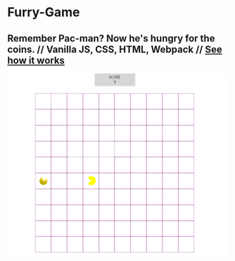 # Furry-Game
Remember Pac-man? Now he's hungry for the coins.
// Vanilla JS, CSS, HTML, Webpack
// [See how it works](https://nataliagrudzien.github.io/Furry-Game/)
-----------------------------------------------
<img alt="Furry" src="images/Furry_preview.png">

